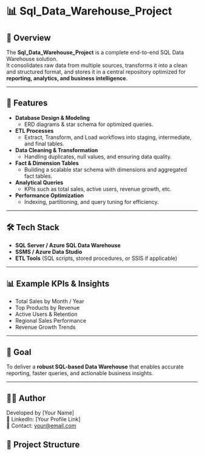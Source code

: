 # 📊 Sql_Data_Warehouse_Project  

## 📌 Overview  
The **Sql_Data_Warehouse_Project** is a complete end-to-end SQL Data Warehouse solution.  
It consolidates raw data from multiple sources, transforms it into a clean and structured format, and stores it in a central repository optimized for **reporting, analytics, and business intelligence**.  

---

## 🚀 Features  
- **Database Design & Modeling**  
  - ERD diagrams & star schema for optimized queries.  
- **ETL Processes**  
  - Extract, Transform, and Load workflows into staging, intermediate, and final tables.  
- **Data Cleaning & Transformation**  
  - Handling duplicates, null values, and ensuring data quality.  
- **Fact & Dimension Tables**  
  - Building a scalable star schema with dimensions and aggregated fact tables.  
- **Analytical Queries**  
  - KPIs such as total sales, active users, revenue growth, etc.  
- **Performance Optimization**  
  - Indexing, partitioning, and query tuning for efficiency.  

---

## 🛠️ Tech Stack  
- **SQL Server / Azure SQL Data Warehouse**  
- **SSMS / Azure Data Studio**  
- **ETL Tools** (SQL scripts, stored procedures, or SSIS if applicable)  

---

## 📊 Example KPIs & Insights  
- Total Sales by Month / Year  
- Top Products by Revenue  
- Active Users & Retention  
- Regional Sales Performance  
- Revenue Growth Trends  

---

## 🎯 Goal  
To deliver a **robust SQL-based Data Warehouse** that enables accurate reporting, faster queries, and actionable business insights.  

---

## 👨‍💻 Author  
Developed by [Your Name]  
🔗 LinkedIn: [Your Profile Link]  
📧 Contact: your@email.com  


## 📂 Project Structure  
